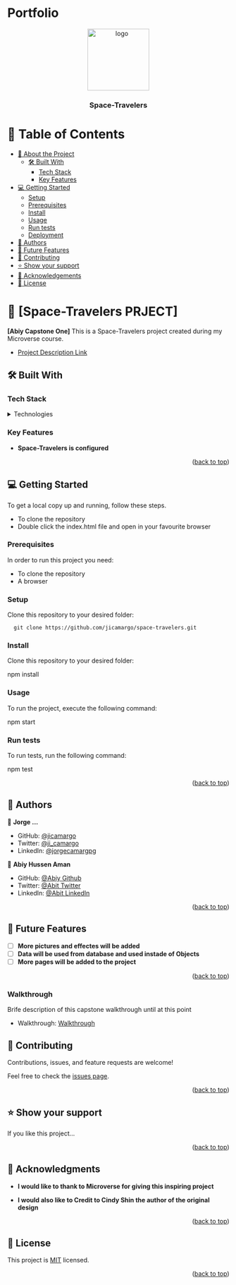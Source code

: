 # Portfolio
<a name="readme-top"></a>

<div align="center">
  <img src="./html_css.png" alt="logo" width="140"  height="auto" />
  <br/>

  <h3><b>Space-Travelers</b></h3>

</div>

<!-- TABLE OF CONTENTS -->

# 📗 Table of Contents

- [📖 About the Project](#about-project)
  - [🛠 Built With](#built-with)
    - [Tech Stack](#tech-stack)
    - [Key Features](#key-features)
- [💻 Getting Started](#getting-started)
  - [Setup](#setup)
  - [Prerequisites](#prerequisites)
  - [Install](#install)
  - [Usage](#usage)
  - [Run tests](#run-tests)
  - [Deployment](#triangular_flag_on_post-deployment)
- [👥 Authors](#authors)
- [🔭 Future Features](#future-features)
- [🤝 Contributing](#contributing)
- [⭐️ Show your support](#support)
- [🙏 Acknowledgements](#acknowledgements)
- [📝 License](#license)

<!-- PROJECT DESCRIPTION -->

# 📖 [Space-Travelers PRJECT] <a name="about-project"></a>

**[Abiy Capstone One]** This is a Space-Travelers project created during my Microverse course. 

- [Project Description Link](#)

## 🛠 Built With <a name="built-with"></a>

### Tech Stack <a name="tech-stack"></a>

<details>
  <summary>Technologies</summary>
  <ul>
    <li><a href="https://developer.mozilla.org/en-US/docs/Web/CSS">HTML</a></li>
    <li><a href="https://developer.mozilla.org/en-US/docs/Web/CSS">CSS</a></li>
    <li><a href="https://developer.mozilla.org/en-US/docs/Web/Javascript">Javascript</a></li>
    <li><a href="https://developer.mozilla.org/en-US/docs/Web/Javascript">React</a></li>
    <li><a href="https://dart.dev/tools/linter-rules">LINTERS</a></li>
  </ul>
</details>

<!-- Features -->


### Key Features <a name="key-features"></a>

- **Space-Travelers is configured**

<p align="right">(<a href="#readme-top">back to top</a>)</p>


<!-- GETTING STARTED -->

## 💻 Getting Started <a name="getting-started"></a>

To get a local copy up and running, follow these steps.

* To clone the repository
* Double click the index.html file and open in your favourite browser

### Prerequisites

In order to run this project you need:

* To clone the repository
* A browser

### Setup

Clone this repository to your desired folder:

```
  git clone https://github.com/jicamargo/space-travelers.git
```
### Install

<!-- Install this project with: -->

Clone this repository to your desired folder:

npm install

### Usage

To run the project, execute the following command:

npm start

### Run tests

To run tests, run the following command:

npm test

<p align="right">(<a href="#readme-top">back to top</a>)</p>

<!-- AUTHORS -->

## 👥 Authors <a name="authors"></a>

👤 **Jorge ...**

- GitHub: [@jicamargo](https://github.com/jicamargo)
- Twitter: [@ji_camargo](https://twitter.com/ji_camargo)
- LinkedIn: [@jorgecamargpg](https://www.linkedin.com/in/jorgecamargog/)

👤 **Abiy Hussen Aman**

- GitHub: [@Abiy Github](https://github.com/abiy006)
- Twitter: [@Abit Twitter](https://twitter.com/Abiy62463489)
- LinkedIn: [@Abit LinkedIn](https://www.linkedin.com/in/ab-ab-194587183/)

<p align="right">(<a href="#readme-top">back to top</a>)</p>

<!-- FUTURE FEATURES -->

## 🔭 Future Features <a name="future-features"></a>

- [ ] **More pictures and effectes will be added**
- [ ] **Data will be used from database and used instade of Objects**
- [ ] **More pages will be added to the project**

<p align="right">(<a href="#readme-top">back to top</a>)</p>

### Walkthrough

Brife description of this capstone walkthrough until at this point

- Walkthrough: [ Walkthrough](#)

<!-- CONTRIBUTING -->

## 🤝 Contributing <a name="contributing"></a>

Contributions, issues, and feature requests are welcome!

Feel free to check the [issues page](https://github.com/jicamargo/Space-Travelers/issues).

<p align="right">(<a href="#readme-top">back to top</a>)</p>

<!-- SUPPORT -->

## ⭐️ Show your support <a name="support"></a>

If you like this project...

<p align="right">(<a href="#readme-top">back to top</a>)</p>

<!-- ACKNOWLEDGEMENTS -->

## 🙏 Acknowledgments <a name="acknowledgements"></a>

- **I would like to thank to Microverse for giving this inspiring project**

- **I would also like to Credit to Cindy Shin the author of the original design**

<p align="right">(<a href="#readme-top">back to top</a>)</p>

<!-- LICENSE -->

## 📝 License <a name="license"></a>

This project is [MIT](./LICENSE.md) licensed.

<p align="right">(<a href="#readme-top">back to top</a>)</p>
